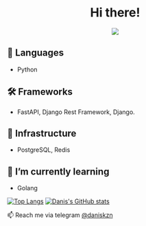 <div align="center">
  <h1>Hi there!</h1>
  <img src="https://i.pinimg.com/originals/1e/9c/79/1e9c796c7a8d967bed4e3293d416c05b.gif">
</div>

## 🌱 Languages
- Python
## 🛠 Frameworks
- FastAPI, Django Rest Framework, Django.
## 💾 Infrastructure
- PostgreSQL, Redis

## 🌱 I’m currently learning
- Golang

[![Top Langs](https://github-readme-stats.vercel.app/api/top-langs/?username=daniskazan&exclude_repo=nlp_lab,Red-Black-Tree-Data-Structure&layout=compact&langs_count=8)](https://github.com/anuraghazra/github-readme-stats)
[![Danis's GitHub stats](https://github-readme-stats.vercel.app/api?username=daniskazan)](https://github.com/anuraghazra/github-readme-stats)

📫 Reach me via telegram [@daniskzn](https://t.me/daniskzn)

